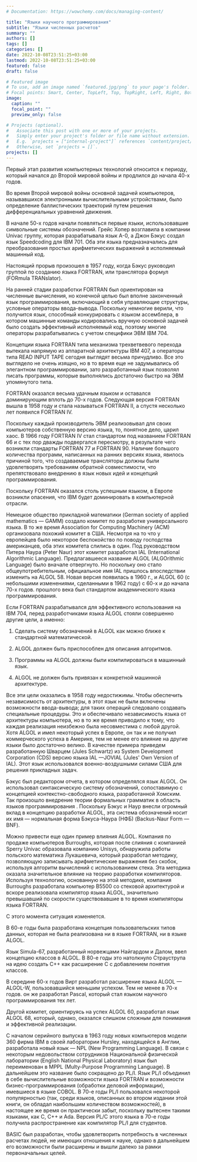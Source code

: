 ```yaml
---
# Documentation: https://wowchemy.com/docs/managing-content/

title: "Языки научного программирования"
subtitle: "Языки численных расчетов"
summary: ""
authors: []
tags: []
categories: []
date: 2022-10-08T23:51:25+03:00
lastmod: 2022-10-08T23:51:25+03:00
featured: false
draft: false

# Featured image
# To use, add an image named `featured.jpg/png` to your page's folder.
# Focal points: Smart, Center, TopLeft, Top, TopRight, Left, Right, BottomLeft, Bottom, BottomRight.
image:
  caption: ""
  focal_point: ""
  preview_only: false

# Projects (optional).
#   Associate this post with one or more of your projects.
#   Simply enter your project's folder or file name without extension.
#   E.g. `projects = ["internal-project"]` references `content/project/deep-learning/index.md`.
#   Otherwise, set `projects = []`.
projects: []
---
```


Первый этап развития компьютерных технологий относится к периоду, который начался до Второй мировой войны и продлился до начала 40-х годов.

Во время Второй мировой войны основной задачей компьютеров, называвшихся электронными вычислительными устройствами, было определение баллистических траекторий путем решения дифференциальных уравнений движения.

В начале 50-х годов начали появляться первые языки, использовавшие символьные системы обозначений. Грейс Хопер возглавила в компании Univac группу, которая разрабатывала язык А-0, а Джон Бэкус создал язык Speedcoding для IBM 701. Оба эти языка предназначались для преобразования простых арифметических выражений в исполняемый машинный код.

Настоящий прорыв произошел в 1957 году, когда Бэкус руководил группой по созданию языка FORTRAN, или транслятора формул (FORmula TRANslator).

На ранней стадии разработки FORTRAN был ориентирован на численные вычисления, но конечной целью был вполне законченный язык программирования, включающий в себя управляющие структуры, условные операторы ввода-вывода. Поскольку немногие верили, что получится язык, способный конкурировать с языком ассемблера, в котором машинные команды кодировались вручную основной задачей было создать эффективный исполняемый код, поэтому многие операторы разрабатывались с учетом специфики ЭВМ IBM 704.

Концепции языка FORTRAN типа механизма трехветвевого перехода вытекала напрямую из аппаратной архитектуры IBM 407, а операторы типа READ INPUT TAPE сегодня выглядят весьма причудливо. Все это выглядело не очень изящно, но в то время еще не задумывались об элегантном программировании, зато разработанный язык позволял писать программы, которые выполнялись достаточно быстро на ЭВМ упомянутого типа.

FORTRAN оказался весьма удачным языком и оставался доминирующим вплоть до 70-х годов. Следующая версия FORTRAN вышла в 1958 году и стала называться FORTRAN II, а спустя несколько лет появился FORTRAN IV.

Поскольку каждый производитель ЭВМ реализовывал для своих компьютеров собственную версию языка, то, понятное дело, царил хаос. В 1966 году FORTRAN IV стал стандартом под названием FORTRAN 66 и с тех пор дважды подвергался пересмотру, в результате чего возникли стандарты FORTRAN 77 и FORTRAN 90. Наличие большого количества программ, написанных на ранних версиях языка, явилось причиной того, что создаваемые трансляторы должны были удовлетворять требованиям обратной совместимости, что препятствовало внедрению в язык новых идей и концепций программирования.

Поскольку FORTRAN оказался столь успешным языком, в Европе возникли опасения, что IBM будет доминировать в компьютерной отрасли.

Немецкое общество прикладной математики (German society of applied mathematics — GAMM) создало комитет по разработке универсального языка. В то же время Association for Computing Machinery (ACM) организовала похожий комитет в США. Несмотря на то что у европейцев было некоторое беспокойство по поводу господства американцев, оба этих комитета слились в один. Под руководством Питера Наура (Peter Naur) этот комитет разработал IAL (International Algorithmic Language). Предлагавшееся название ALGOL (ALGOrithmic Language) было вначале отвергнуто. Но поскольку оно стало общеупотребительным, официальное имя IAL пришлось впоследствии изменить на ALGOL 58. Новая версия появилась в 1960 г., и ALGOL 60 (с небольшими изменениями, сделанными в 1962 году) с 60-х и до начала 70-х годов. прошлого века был стандартом академического языка программирования.

Если FORTRAN разрабатывался для эффективного использования на IBM 704, перед разработчиками языка ALGOL стояли совершенно другие цели, а именно:

1. Сделать систему обозначений в ALGOL как можно ближе к стандартной математической.

2. ALGOL должен быть приспособлен для описания алгоритмов.

3. Программы на ALGOL должны были компилироваться в машинный язык.

4. ALGOL не должен быть привязан к конкретной машинной архитектуре.

Все эти цели оказались в 1958 году недостижимы. Чтобы обеспечить независимость от архитектуры, в этот язык не были включены возможности ввода-вывода; для таких операций следовало создавать специальные процедуры. Это и обеспечивало независимость языка от архитектуры компьютера, но в то же время приводило к тому, что каждая реализация неизбежно была несовместима с любой другой. Хотя ALGOL и имел некоторый успех в Европе, он так и не получил коммерческого успеха в Америке, тем не менее его влияние на другие языки было достаточно велико. В качестве примера приведем разработанную Шварцем (Jules Schwartz) из System Development Corporation (CDS) версию языка IAL —JOVIAL (Jules' Own Version of IAL). Этот язык использовался военно-воздушными силами США для решения прикладных задач.

Бэкус был редактором отчета, в котором определялся язык ALGOL. Он использовал синтаксическую систему обозначений, сопоставимую с концепцией контекстно-свободного языка, разработанной Хомским. Так произошло внедрение теории формальных грамматик в область языков программирования . Поскольку Бэкус и Наур внесли огромный вклад в концепцию разработки ALGOL, эта система обозначений носит их имя — нормальная форма Бэкуса-Наура (НФБ) (Backus-Naur Form — BNF).

Можно привести еще один пример влияния ALGOL. Компания по продаже компьютеров Burroughs, которая после слияния с компанией Sperry Univac образовала компанию Unisys, обнаружила работы польского математика Лукашевича, который разработал методику, позволяющую записывать арифметические выражения без скобок, используя алгоритм вычислений с использованием стека. Эта методика оказала значительное влияние на теорию разработки компиляторов. Используя технологию, основанную на этой методике, компания Burroughs разработала компьютер В5500 со стековой архитектурой и вскоре реализовала компилятор языка ALGOL, значительно превышавший по скорости существовавшие в то время компиляторы языка FORTRAN.

С этого момента ситуация изменяется.

В 60-е годы была разработана концепция пользовательских типов данных, которая не была реализована ни в языке FORTRAN, ни в языке ALGOL.

Язык Simula-67, разработанный норвежцами Найгардом и Далом, ввел концепцию классов в ALGOL. В 80-е годы это натолкнуло Страуструпа на идею создать C++ как расширение С с добавлением понятия классов.

В середине 60-х годов Вирт разработал расширение языка ALGOL — ALGOL-W, пользовавшийся меньшим успехом. Тем не менее в 70-х годов. он же разработал Pascal, который стал языком научного программирования тех лет.

Другой комитет, ориентируясь на успех ALGOL 60, разработал язык ALGOL 68, который, однако, оказался слишком сложным для понимания и эффективной реализации.

С началом серийного выпуска в 1963 году новых компьютеров модели 360 фирма IBM в своей лаборатории Hursley, находящейся в Англии, разработала новый язык — NPL (New Programming Language). В связи с некоторым недовольством сотрудников Национальной физической лаборатории (English National Physical Laboratory) язык был переименован в MPPL (Multy-Purpose Programming Language). В дальнейшем это название было сокращено до PL/I. Язык PL/I объединил в себе вычислительные возможности языка FORTRAN и возможности бизнес-программирования (обработки деловой информации), имевшиеся в языке COBOL. В 70-е rоды PL/I пользовался некоторой популярностью (так, среди языков, описанных во втором издании этой книги, он обладал наибольшим количеством возможностей), в настоящее же время он практически забыт, поскольку вытеснен такими языками, как С, C++ и Ada. Версия PL/C этого языка в 70-е годы получила распространение как компилятор PL/I для студентов.

BASIC был разработан, чтобы удовлетворить потребность в численных расчетах людей, не имеющих отношения к науке, однако в дальнейшем его возможности были расширены и вышли далеко за рамки первоначальных целей.

